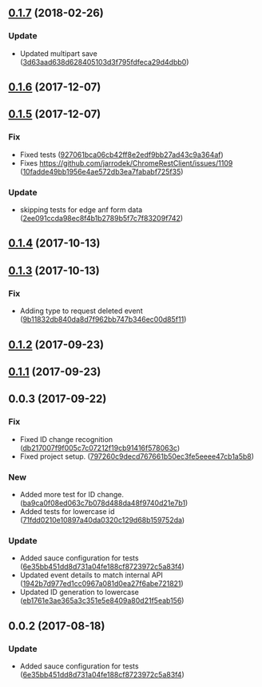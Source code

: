 <a name="0.1.7"></a>
## [0.1.7](https://github.com/advanced-rest-client/request-saver/compare/0.1.6...0.1.7) (2018-02-26)


### Update

* Updated multipart save ([3d63aad638d628405103d3f795fdfeca29d4dbb0](https://github.com/advanced-rest-client/request-saver/commit/3d63aad638d628405103d3f795fdfeca29d4dbb0))



<a name="0.1.6"></a>
## [0.1.6](https://github.com/advanced-rest-client/request-saver/compare/0.1.5...0.1.6) (2017-12-07)




<a name="0.1.5"></a>
## [0.1.5](https://github.com/advanced-rest-client/request-saver/compare/0.1.4...0.1.5) (2017-12-07)


### Fix

* Fixed tests ([927061bca06cb42ff8e2edf9bb27ad43c9a364af](https://github.com/advanced-rest-client/request-saver/commit/927061bca06cb42ff8e2edf9bb27ad43c9a364af))
* Fixes https://github.com/jarrodek/ChromeRestClient/issues/1109 ([10fadde49bb1956e4ae572db3ea7fababf725f35](https://github.com/advanced-rest-client/request-saver/commit/10fadde49bb1956e4ae572db3ea7fababf725f35))

### Update

* skipping tests for edge anf form data ([2ee091ccda98ec8f4b1b2789b5f7c7f83209f742](https://github.com/advanced-rest-client/request-saver/commit/2ee091ccda98ec8f4b1b2789b5f7c7f83209f742))



<a name="0.1.4"></a>
## [0.1.4](https://github.com/advanced-rest-client/request-saver/compare/0.1.3...0.1.4) (2017-10-13)




<a name="0.1.3"></a>
## [0.1.3](https://github.com/advanced-rest-client/request-saver/compare/0.1.2...0.1.3) (2017-10-13)


### Fix

* Adding type to request deleted event ([9b11832db840da8d7f962bb747b346ec00d85f11](https://github.com/advanced-rest-client/request-saver/commit/9b11832db840da8d7f962bb747b346ec00d85f11))



<a name="0.1.2"></a>
## [0.1.2](https://github.com/advanced-rest-client/request-saver/compare/0.1.1...0.1.2) (2017-09-23)




<a name="0.1.1"></a>
## [0.1.1](https://github.com/advanced-rest-client/request-saver/compare/0.0.3...0.1.1) (2017-09-23)




<a name="0.0.3"></a>
## 0.0.3 (2017-09-22)


### Fix

* Fixed ID change recognition ([db217007f9f005c7c07212f19cb91416f578063c](https://github.com/advanced-rest-client/request-saver/commit/db217007f9f005c7c07212f19cb91416f578063c))
* Fixed project setup. ([797260c9decd767661b50ec3fe5eeee47cb1a5b8](https://github.com/advanced-rest-client/request-saver/commit/797260c9decd767661b50ec3fe5eeee47cb1a5b8))

### New

* Added more test for ID change. ([ba9ca0f08ed063c7b078d488da48f9740d21e7b1](https://github.com/advanced-rest-client/request-saver/commit/ba9ca0f08ed063c7b078d488da48f9740d21e7b1))
* Added tests for lowercase id ([71fdd0210e10897a40da0320c129d68b159752da](https://github.com/advanced-rest-client/request-saver/commit/71fdd0210e10897a40da0320c129d68b159752da))

### Update

* Added sauce configuration for tests ([6e35bb451dd8d731a04fe188cf8723972c5a83f4](https://github.com/advanced-rest-client/request-saver/commit/6e35bb451dd8d731a04fe188cf8723972c5a83f4))
* Updated event details to match internal API ([1942b7d977ed1cc0967a081d0ea27f6abe721821](https://github.com/advanced-rest-client/request-saver/commit/1942b7d977ed1cc0967a081d0ea27f6abe721821))
* Updated ID generation to lowercase ([eb1761e3ae365a3c351e5e8409a80d21f5eab156](https://github.com/advanced-rest-client/request-saver/commit/eb1761e3ae365a3c351e5e8409a80d21f5eab156))



<a name="0.0.2"></a>
## 0.0.2 (2017-08-18)


### Update

* Added sauce configuration for tests ([6e35bb451dd8d731a04fe188cf8723972c5a83f4](https://github.com/advanced-rest-client/request-saver/commit/6e35bb451dd8d731a04fe188cf8723972c5a83f4))



